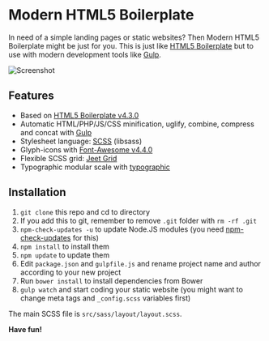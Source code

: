 # Modern HTML5 Boilerplate

In need of a simple landing pages or static websites? Then Modern HTML5 Boilerplate might be just for you. This is just like [HTML5 Boilerplate](https://html5boilerplate.com/) but to use with modern development tools like [Gulp](http://gulpjs.com/).

![](https://raw.githubusercontent.com/ronilaukkarinen/modern-html5-boilerplate/master/screenshot.png "Screenshot")

## Features

- Based on [HTML5 Boilerplate v4.3.0](https://html5boilerplate.com/)
- Automatic HTML/PHP/JS/CSS minification, uglify, combine, compress and concat with [Gulp](http://gulpjs.com/)
- Stylesheet language: [SCSS](http://sass-lang.com/) (libsass)
- Glyph-icons with [Font-Awesome v4.4.0](http://fortawesome.github.io/Font-Awesome/)
- Flexible SCSS grid: [Jeet Grid](http://jeet.gs/)
- Typographic modular scale with [typographic](https://github.com/corysimmons/typographic)

## Installation

1. `git clone` this repo and cd to directory
2. If you add this to git, remember to remove `.git` folder with `rm -rf .git`
3. `npm-check-updates -u` to update Node.JS modules (you need [npm-check-updates](https://www.npmjs.com/package/npm-check-updates) for this)
4. `npm install` to install them
5. `npm update` to update them
6. Edit `package.json` and `gulpfile.js` and rename project name and author according to your new project
7. Run `bower install` to install dependencies from Bower
8. `gulp watch` and start coding your static website (you might want to change meta tags and `_config.scss` variables first)

The main SCSS file is `src/sass/layout/layout.scss`.

**Have fun!**